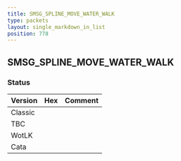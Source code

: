 ```yaml
---
title: SMSG_SPLINE_MOVE_WATER_WALK
type: packets
layout: single_markdown_in_list
position: 778
---
```


## SMSG_SPLINE_MOVE_WATER_WALK

### Status

Version | Hex | Comment
---------- | ---------- | ---------- 
Classic |  |  
TBC |  |  
WotLK |  |  
Cata |  |  
